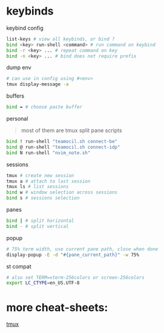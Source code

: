 # keybinds

keybind config
```bash
list-keys # view all keybinds, or bind ?
bind <key> run-shell <command> # run command on keybind
bind -r <key> ... # repeat command on key
bind -n <key> ... # bind does not require prefix
```

dump env
```bash
# can use in config using #<env>
tmux display-message -a
```

buffers
```bash
bind = # choose paste buffer
```

personal
>most of them are tmux split pane scripts
```bash
bind ! run-shell "teamocil.sh connect-be"
bind @ run-shell "teamocil.sh connect-idp"
bind N run-shell "nvim_note.sh"
```

sessions
```bash
tmux # create new session
tmux a # attach to last session
tmux ls # list sessions
bind w # window selection across sessions
bind s # sessions selection
```

panes
```bash
bind | # split horizontal
bind - # split vertical
```

popup
```bash
# 75% term width, use current pane path, close when done
display-popup -E -d "#{pane_current_path}" -w 75%
```

st compat
```bash
# also set TERM=xterm-256colors or screen-256colors
export LC_CTYPE=en_US.UTF-8
```

# more cheat-sheets:

[tmux](https://tmuxcheatsheet.com/)

